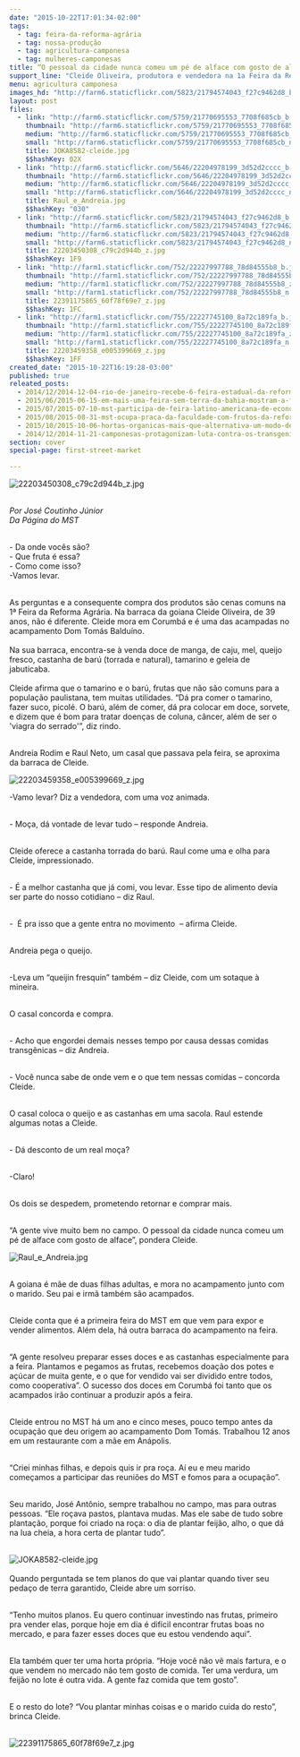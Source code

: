 ```yaml
---
date: "2015-10-22T17:01:34-02:00"
tags:
  - tag: feira-da-reforma-agrária
  - tag: nossa-produção
  - tag: agricultura-camponesa
  - tag: mulheres-camponesas
title: “O pessoal da cidade nunca comeu um pé de alface com gosto de alface”
support_line: "Cleide Oliveira, produtora e vendedora na 1a Feira da Reforma Agrária, conta sua história e mostra os frutos (e doces) da Reforma Agrária."
menu: agricultura camponesa
images_hd: "http://farm6.staticflickr.com/5823/21794574043_f27c9462d8_b.jpg"
layout: post
files:
  - link: "http://farm6.staticflickr.com/5759/21770695553_7708f685cb_b.jpg"
    thumbnail: "http://farm6.staticflickr.com/5759/21770695553_7708f685cb_t.jpg"
    medium: "http://farm6.staticflickr.com/5759/21770695553_7708f685cb_z.jpg"
    small: "http://farm6.staticflickr.com/5759/21770695553_7708f685cb_n.jpg"
    title: JOKA8582-cleide.jpg
    $$hashKey: 02X
  - link: "http://farm6.staticflickr.com/5646/22204978199_3d52d2cccc_b.jpg"
    thumbnail: "http://farm6.staticflickr.com/5646/22204978199_3d52d2cccc_t.jpg"
    medium: "http://farm6.staticflickr.com/5646/22204978199_3d52d2cccc_z.jpg"
    small: "http://farm6.staticflickr.com/5646/22204978199_3d52d2cccc_n.jpg"
    title: Raul_e_Andreia.jpg
    $$hashKey: "030"
  - link: "http://farm6.staticflickr.com/5823/21794574043_f27c9462d8_b.jpg"
    thumbnail: "http://farm6.staticflickr.com/5823/21794574043_f27c9462d8_t.jpg"
    medium: "http://farm6.staticflickr.com/5823/21794574043_f27c9462d8_z.jpg"
    small: "http://farm6.staticflickr.com/5823/21794574043_f27c9462d8_n.jpg"
    title: 22203450308_c79c2d944b_z.jpg
    $$hashKey: 1F9
  - link: "http://farm1.staticflickr.com/752/22227997788_78d84555b8_b.jpg"
    thumbnail: "http://farm1.staticflickr.com/752/22227997788_78d84555b8_t.jpg"
    medium: "http://farm1.staticflickr.com/752/22227997788_78d84555b8_z.jpg"
    small: "http://farm1.staticflickr.com/752/22227997788_78d84555b8_n.jpg"
    title: 22391175865_60f78f69e7_z.jpg
    $$hashKey: 1FC
  - link: "http://farm1.staticflickr.com/755/22227745100_8a72c189fa_b.jpg"
    thumbnail: "http://farm1.staticflickr.com/755/22227745100_8a72c189fa_t.jpg"
    medium: "http://farm1.staticflickr.com/755/22227745100_8a72c189fa_z.jpg"
    small: "http://farm1.staticflickr.com/755/22227745100_8a72c189fa_n.jpg"
    title: 22203459358_e005399669_z.jpg
    $$hashKey: 1FF
created_date: "2015-10-22T16:19:28-03:00"
published: true
releated_posts:
  - 2014/12/2014-12-04-rio-de-janeiro-recebe-6-feira-estadual-da-reforma-agraria.md
  - 2015/06/2015-06-15-em-mais-uma-feira-sem-terra-da-bahia-mostram-a-forca-da-producao-agroecologica.md
  - 2015/07/2015-07-10-mst-participa-de-feira-latino-americana-de-economia-solidaria-no-rs.md
  - 2015/08/2015-08-31-mst-ocupa-praca-da-faculdade-com-frutos-da-reforma-agraria.md
  - 2015/10/2015-10-06-hortas-organicas-mais-que-alternativa-um-modo-de-vida-de-assentadas-da-reforma-agraria-no-rs.md
  - 2014/12/2014-11-21-camponesas-protagonizam-luta-contra-os-transgenicos.md
section: cover
special-page: first-street-market

---
```

<p><img alt="22203450308_c79c2d944b_z.jpg" src="http://farm6.staticflickr.com/5823/21794574043_f27c9462d8_b.jpg" /></p>

<p><br />
<em>Por Jos&eacute; Coutinho J&uacute;nior<br />
Da P&aacute;gina do MST</em><br />
&nbsp;</p>

<p>- Da onde voc&ecirc;s s&atilde;o?<br />
- Que fruta &eacute; essa?<br />
- Como come isso?<br />
-Vamos levar.<br />
&nbsp;</p>

<p>As perguntas e a consequente compra dos produtos&nbsp;s&atilde;o cenas comuns na 1<span class="st">&ordf;</span> Feira da Reforma Agr&aacute;ria. Na barraca da goiana Cleide Oliveira, de 39 anos, n&atilde;o &eacute; diferente. Cleide mora em Corumb&aacute; e &eacute; uma das acampadas no acampamento Dom Tom&aacute;s Baldu&iacute;no.<br />
<br />
Na sua barraca, encontra-se &agrave; venda doce de manga, de caju, mel, queijo fresco, castanha de bar&uacute; (torrada e natural), tamarino e geleia de jabuticaba.<br />
<br />
Cleide afirma que o tamarino e o bar&uacute;, frutas que n&atilde;o s&atilde;o comuns para a popula&ccedil;&atilde;o paulistana, tem muitas utilidades. &ldquo;D&aacute; pra comer o tamarino, fazer suco, picol&eacute;. O bar&uacute;, al&eacute;m de comer, d&aacute; pra colocar em doce, sorvete, e dizem que &eacute; bom para tratar doen&ccedil;as de coluna, c&acirc;ncer, al&eacute;m de ser o &#39;viagra do serrado&#39;&rdquo;, diz rindo.</p>

<p><br />
Andreia Rodim e Raul Neto, um casal que passava pela feira, se aproxima da barraca de Cleide.</p>

<p><img alt="22203459358_e005399669_z.jpg" src="http://farm1.staticflickr.com/755/22227745100_8a72c189fa_b.jpg" /></p>

<p>-Vamo levar? Diz a vendedora, com uma voz animada.</p>

<p><br />
- Mo&ccedil;a, d&aacute; vontade de levar tudo &ndash; responde Andreia.</p>

<p><br />
Cleide oferece a castanha torrada do bar&uacute;. Raul come uma e olha para Cleide, impressionado.</p>

<p><br />
- &Eacute; a melhor castanha que j&aacute; comi, vou levar. Esse tipo de alimento devia ser parte do nosso cotidiano &ndash; diz Raul.</p>

<p><br />
-&nbsp; &Eacute; pra isso que a gente entra no movimento&nbsp; &ndash; afirma Cleide.</p>

<p><br />
Andreia pega o queijo.</p>

<p><br />
-Leva um &ldquo;queijin fresquin&rdquo; tamb&eacute;m &ndash; diz Cleide, com um sotaque &agrave; mineira.</p>

<p><br />
O casal concorda e compra.</p>

<p><br />
- Acho que engordei demais nesses tempo por causa dessas comidas transg&ecirc;nicas &ndash; diz Andreia.</p>

<p><br />
- Voc&ecirc; nunca sabe de onde vem e o que tem nessas comidas &ndash; concorda Cleide.</p>

<p><br />
O casal coloca o queijo e as castanhas em uma sacola. Raul estende algumas notas a Cleide.</p>

<p><br />
- D&aacute; desconto de um real mo&ccedil;a?</p>

<p><br />
-Claro!</p>

<p><br />
Os dois se despedem, prometendo retornar e comprar mais.</p>

<p><br />
&ldquo;A gente vive muito bem no campo. O pessoal da cidade nunca comeu um p&eacute; de alface com gosto de alface&rdquo;, pondera Cleide.</p>

<p><img alt="Raul_e_Andreia.jpg" src="http://farm6.staticflickr.com/5646/22204978199_3d52d2cccc_b.jpg" /></p>

<p><br />
A goiana &eacute; m&atilde;e de duas filhas adultas, e mora no acampamento junto com o marido. Seu pai e irm&atilde; tamb&eacute;m s&atilde;o acampados.</p>

<p><br />
Cleide conta que &eacute; a primeira feira do MST em que vem para expor e vender alimentos. Al&eacute;m dela, h&aacute; outra barraca do acampamento na feira.</p>

<p><br />
&ldquo;A gente resolveu preparar esses doces e as castanhas especialmente para a feira. Plantamos e pegamos as frutas, recebemos doa&ccedil;&atilde;o dos potes e a&ccedil;&uacute;car de muita gente, e o que for vendido vai ser dividido entre todos, como cooperativa&rdquo;. O sucesso dos doces em Corumb&aacute; foi tanto que os acampados ir&atilde;o continuar a produzir ap&oacute;s a feira.</p>

<p><br />
Cleide entrou no MST h&aacute; um ano e cinco meses, pouco tempo antes da ocupa&ccedil;&atilde;o que deu origem ao acampamento Dom Tom&aacute;s. Trabalhou 12 anos em um restaurante com a m&atilde;e em An&aacute;polis.</p>

<p><br />
&ldquo;Criei minhas filhas, e depois quis ir pra ro&ccedil;a. A&iacute; eu e meu marido come&ccedil;amos a participar das reuni&otilde;es do MST e fomos para a ocupa&ccedil;&atilde;o&rdquo;.</p>

<p><br />
Seu marido, Jos&eacute; Ant&ocirc;nio, sempre trabalhou no campo, mas para outras pessoas. &ldquo;Ele ro&ccedil;ava pastos, plantava mudas. Mas ele sabe de tudo sobre planta&ccedil;&atilde;o, porque foi criado na ro&ccedil;a: o dia de plantar feij&atilde;o, alho, o que d&aacute; na lua cheia, a hora certa de plantar tudo&rdquo;.<br />
&nbsp;</p>

<p><img alt="JOKA8582-cleide.jpg" src="http://farm6.staticflickr.com/5759/21770695553_7708f685cb_b.jpg" /><br />
<br />
Quando perguntada se tem planos do que vai plantar quando tiver seu peda&ccedil;o de terra garantido, Cleide abre um sorriso.</p>

<p><br />
&ldquo;Tenho muitos planos. Eu quero continuar investindo nas frutas, primeiro pra vender elas, porque hoje em dia &eacute; dif&iacute;cil encontrar frutas boas no mercado, e para fazer esses doces que eu estou vendendo aqui&rdquo;.</p>

<p><br />
Ela tamb&eacute;m quer ter uma horta pr&oacute;pria. &ldquo;Hoje voc&ecirc; n&atilde;o v&ecirc; mais fartura, e o que vendem no mercado n&atilde;o tem gosto de comida. Ter uma verdura, um feij&atilde;o no lote &eacute; outra vida. A gente faz comida que tem gosto&rdquo;.</p>

<p><br />
E o resto do lote? &ldquo;Vou plantar minhas coisas e o marido cuida do resto&rdquo;, brinca Cleide.<br />
&nbsp;</p>

<p><img alt="22391175865_60f78f69e7_z.jpg" src="http://farm1.staticflickr.com/752/22227997788_78d84555b8_b.jpg" /></p>
